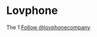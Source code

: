 # Lovphone
The 1
<a href="https://twitter.com/lovphonecompany" class="twitter-follow-button" data-show-count="false">Follow @lovphonecompany</a><script async src="//platform.twitter.com/widgets.js" charset="utf-8"></script>
